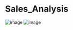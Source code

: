 # Sales_Analysis
![image](https://github.com/asthami/Sales_Analysis/assets/108264394/a6598c5b-e45a-4588-bea8-a9e86f8cc7d2)
![image](https://github.com/asthami/Sales_Analysis/assets/108264394/11733af9-5763-4b32-a7a9-c54eccaf5e4b)

